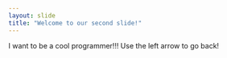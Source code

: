 ```yaml
---
layout: slide
title: "Welcome to our second slide!"
---
```

I want to be a cool programmer!!!
Use the left arrow to go back!
